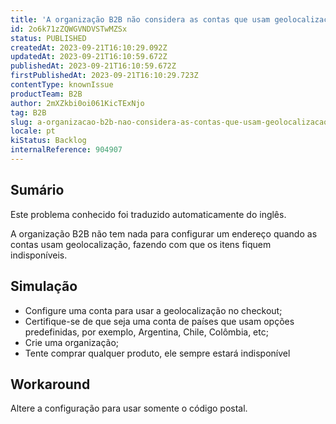```yaml
---
title: 'A organização B2B não considera as contas que usam geolocalização ao registrar o endereço'
id: 2o6k71zZQWGVNDVSTwMZSx
status: PUBLISHED
createdAt: 2023-09-21T16:10:29.092Z
updatedAt: 2023-09-21T16:10:59.672Z
publishedAt: 2023-09-21T16:10:59.672Z
firstPublishedAt: 2023-09-21T16:10:29.723Z
contentType: knownIssue
productTeam: B2B
author: 2mXZkbi0oi061KicTExNjo
tag: B2B
slug: a-organizacao-b2b-nao-considera-as-contas-que-usam-geolocalizacao-ao-registrar-o-endereco
locale: pt
kiStatus: Backlog
internalReference: 904907
---
```


## Sumário

<div class="alert alert-info">
  <p>Este problema conhecido foi traduzido automaticamente do inglês.</p>
</div>


A organização B2B não tem nada para configurar um endereço quando as contas usam geolocalização, fazendo com que os itens fiquem indisponíveis.

## Simulação



- Configure uma conta para usar a geolocalização no checkout;
- Certifique-se de que seja uma conta de países que usam opções predefinidas, por exemplo, Argentina, Chile, Colômbia, etc;
- Crie uma organização;
- Tente comprar qualquer produto, ele sempre estará indisponível

## Workaround


Altere a configuração para usar somente o código postal.



